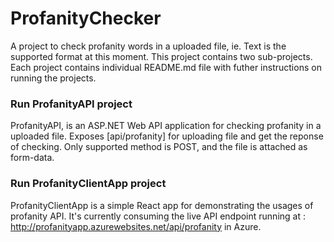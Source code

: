 # ProfanityChecker
A project to check profanity words in a uploaded file, ie. Text is the supported format at this moment. This project contains two sub-projects. Each project contains individual README.md file with futher instructions on running the projects.

### Run ProfanityAPI project

ProfanityAPI, is an ASP.NET Web API application for checking profanity in a uploaded file. Exposes [api/profanity] for uploading file and get the reponse of checking. Only supported method is POST, and the file is attached as form-data.

### Run ProfanityClientApp project

ProfanityClientApp is a simple React app for demonstrating the usages of profanity API. It's currently consuming the live API endpoint running at : http://profanityapp.azurewebsites.net/api/profanity in Azure.
